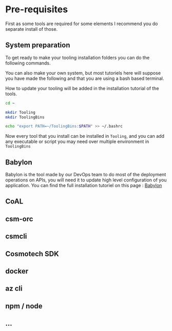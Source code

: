 # Pre-requisites

First as some tools are required for some elements I recommend you do separate install of those.

## System preparation

To get ready to make your tooling installation folders you can do the following commands.

You can also make your own system, but most tutoriels here will suppose you have made the following and that you are using a bash based terminal.

How to update your tooling will be added in the installation tutorial of the tools.

```bash title="Set-up tooling folder"
cd ~

mkdir Tooling
mkdir ToolingBins

echo "export PATH=~/ToolingBins:$PATH" >> ~/.bashrc
```

Now every tool that you install can be installed in `Tooling`, and you can add any executable or script you may need over multiple environment in `ToolingBins`

## Babylon

Babylon is the tool made by our DevOps team to do most of the deployment operations on APIs, 
you will need it to update high level configuration of you application.
You can find the full installation tutoriel on this page : [Babylon](./babylon.md)

## CoAL

## csm-orc

## csmcli

## Cosmotech SDK

## docker

## az cli

## npm / node

## ...